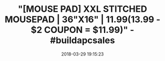 ---
title: >-
  "[MOUSE PAD] XXL STITCHED MOUSEPAD | 36"X16" | $11.99 ($13.99 - $2 COUPON =
  $11.99)" - #buildapcsales
name: >-
  VIPAMZ Extended Xxxl Gaming Mouse Pad - 35.4"x15.7"x0.12" Dimension - Portable
  with Extended XXL Size - Non-slip Rubber Base - Special Treated Textured Weave
  with Precision Control (worldmap)
date: '2018-03-29 19:15:23'
buy_now: >-
  https://www.amazon.com/VIPAMZ-Extended-Xxxl-Gaming-Mouse/dp/B01EMSUDDO?psc=1&SubscriptionId=AKIAIA5RBQIWQVTCUEUQ&tag=coldcutdeals-20&linkCode=xm2&camp=2025&creative=165953&creativeASIN=B01EMSUDDO
description_markdown: >+
  VIPAMZ Extended Xxxl Gaming Mouse Pad - 35.4"x15.7"x0.12" Dimension - Portable
  with Extended XXL Size - Non-slip Rubber Base - Special Treated Textured Weave
  with Precision Control (worldmap)

    - SPACCIOUS At 35.4 on 15.7 inch, the VIPAMZ mouse pad is large enough to accommondate both mouse and keyboard. Neatly fits on glass surface, desks tables allowing an easy solution for game play. Perfect for tablets,computers, televisions and video game systems.

    - SMOOTH SURFACE. Thick cloth padding allows for optimum spped and accurate control while gaming. Experience maximum comfort while you surf the web, work in the office or play your favorite games.

    - PREMIUM DESIGN. Featturing an anti slip rubber base, this pad will not slide while in use. Professional edge stiching combined with waterproof material prevents fraying and ensures longer lifespan. No wear and tear.

    - COMFORT. Extremely confortable to mouse on, eliminates uneven surfaces and includes helpful wrist support to prevent hand cramps. Great surface texture. Fit full sized keyboards.

    - GUARANTEE. VIPAMZ values its customers. if you are not happy with the quality of your mouse mat, please contact us within 31 days for a refund.

tweet_id_str: '979436875902607362'
price: $39.99
you_save: ''
asin: B01EMSUDDO
image: 'https://images-na.ssl-images-amazon.com/images/I/51RvYJKUfkL.jpg'

---